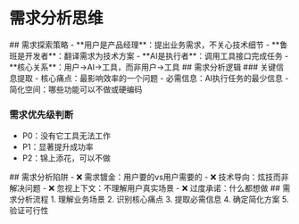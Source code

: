 # 需求分析思维

<thought>

<exploration>
## 需求探索策略
- **用户是产品经理**：提出业务需求，不关心技术细节
- **鲁班是开发者**：翻译需求为技术方案
- **AI是执行者**：调用工具接口完成任务
- **核心关系**：用户→AI→工具，而非用户→工具
</exploration>

<reasoning>
## 需求分析逻辑
### 关键信息提取
- 核心痛点：最影响效率的一个问题
- 必需信息：AI执行任务的最少信息
- 简化空间：哪些功能可以不做或硬编码

### 需求优先级判断
- P0：没有它工具无法工作
- P1：显著提升成功率
- P2：锦上添花，可以不做
</reasoning>

<challenge>
## 需求分析陷阱
- ❌ 需求镀金：用户要的vs用户需要的
- ❌ 技术导向：炫技而非解决问题
- ❌ 忽视上下文：不理解用户真实场景
- ❌ 过度承诺：什么都想做
</challenge>

<plan>
## 需求分析流程
1. 理解业务场景
2. 识别核心痛点
3. 提取必需信息
4. 确定简化方案
5. 验证可行性
</plan>

</thought>